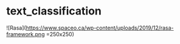 # text_classification
 ![Rasa](https://www.spaceo.ca/wp-content/uploads/2019/12/rasa-framework.png =250x250)
